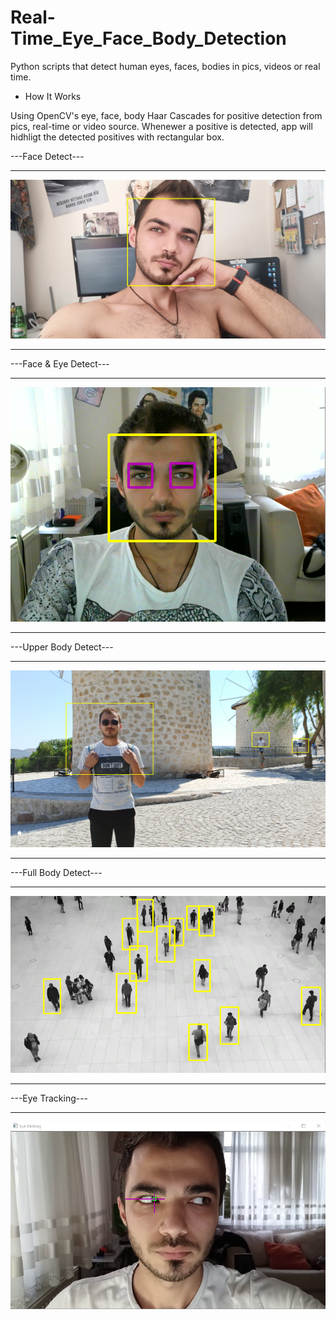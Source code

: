 # Real-Time_Eye_Face_Body_Detection
Python scripts that detect human eyes, faces, bodies in pics, videos or real time.

- How It Works
 
Using OpenCV's eye, face, body Haar Cascades for positive detection from pics, real-time or video source. Whenewer a positive is detected, app will hidhligt the detected positives with rectangular box.

---Face Detect---
_________________________
![Face Detect](https://github.com/omerkocadayi/Real-Time_Eye_Face_Body_Detection/blob/main/screenshots/ss1.PNG?raw=true)
_________________________
---Face & Eye Detect---
_________________________
![Face & Eye Detect](https://github.com/omerkocadayi/Real-Time_Eye_Face_Body_Detection/blob/main/screenshots/ss2.PNG?raw=true)
_________________________
---Upper Body Detect---
_________________________
![Upper Body Detect](https://github.com/omerkocadayi/Real-Time_Eye_Face_Body_Detection/blob/main/screenshots/ss3.PNG?raw=true)
_________________________
---Full Body Detect---
_________________________
![Full Body Detect](https://github.com/omerkocadayi/Real-Time_Eye_Face_Body_Detection/blob/main/screenshots/ss4.PNG?raw=true)
_________________________
---Eye Tracking---
_________________________
![Eye Tracking](https://github.com/omerkocadayi/Real-Time_Eye_Face_Body_Detection/blob/main/screenshots/ss5.PNG?raw=true)
